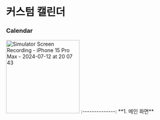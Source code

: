 #  커스텀 캘린더

### Calendar
<img src="https://github.com/user-attachments/assets/4457a7c1-2e4a-48fd-a950-65b4b0f20823" alt="Simulator Screen Recording - iPhone 15 Pro Max - 2024-07-12 at 20 07 43" style="width: 200px;">
:--------------:
**1. 메인 화면** 
